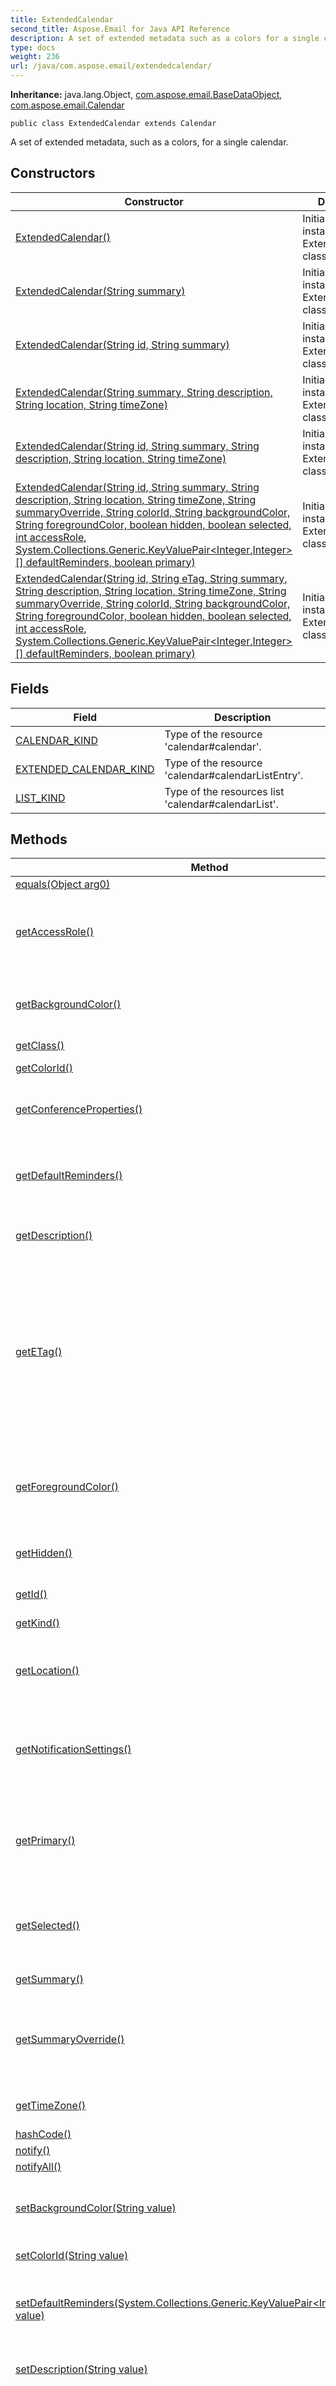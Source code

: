 ```yaml
---
title: ExtendedCalendar
second_title: Aspose.Email for Java API Reference
description: A set of extended metadata such as a colors for a single calendar.
type: docs
weight: 236
url: /java/com.aspose.email/extendedcalendar/
---
```


**Inheritance:**
java.lang.Object, [com.aspose.email.BaseDataObject](../../com.aspose.email/basedataobject), [com.aspose.email.Calendar](../../com.aspose.email/calendar)
```
public class ExtendedCalendar extends Calendar
```

A set of extended metadata, such as a colors, for a single calendar.
## Constructors

| Constructor | Description |
| --- | --- |
| [ExtendedCalendar()](#ExtendedCalendar--) | Initializes a new instance of the ExtendedCalendar class. |
| [ExtendedCalendar(String summary)](#ExtendedCalendar-java.lang.String-) | Initializes a new instance of the ExtendedCalendar class. |
| [ExtendedCalendar(String id, String summary)](#ExtendedCalendar-java.lang.String-java.lang.String-) | Initializes a new instance of the ExtendedCalendar class. |
| [ExtendedCalendar(String summary, String description, String location, String timeZone)](#ExtendedCalendar-java.lang.String-java.lang.String-java.lang.String-java.lang.String-) | Initializes a new instance of the ExtendedCalendar class. |
| [ExtendedCalendar(String id, String summary, String description, String location, String timeZone)](#ExtendedCalendar-java.lang.String-java.lang.String-java.lang.String-java.lang.String-java.lang.String-) | Initializes a new instance of the ExtendedCalendar class. |
| [ExtendedCalendar(String id, String summary, String description, String location, String timeZone, String summaryOverride, String colorId, String backgroundColor, String foregroundColor, boolean hidden, boolean selected, int accessRole, System.Collections.Generic.KeyValuePair<Integer,Integer>[] defaultReminders, boolean primary)](#ExtendedCalendar-java.lang.String-java.lang.String-java.lang.String-java.lang.String-java.lang.String-java.lang.String-java.lang.String-java.lang.String-java.lang.String-boolean-boolean-int-com.aspose.ms.System.Collections.Generic.KeyValuePair-java.lang.Integer-java.lang.Integer----boolean-) | Initializes a new instance of the ExtendedCalendar class. |
| [ExtendedCalendar(String id, String eTag, String summary, String description, String location, String timeZone, String summaryOverride, String colorId, String backgroundColor, String foregroundColor, boolean hidden, boolean selected, int accessRole, System.Collections.Generic.KeyValuePair<Integer,Integer>[] defaultReminders, boolean primary)](#ExtendedCalendar-java.lang.String-java.lang.String-java.lang.String-java.lang.String-java.lang.String-java.lang.String-java.lang.String-java.lang.String-java.lang.String-java.lang.String-boolean-boolean-int-com.aspose.ms.System.Collections.Generic.KeyValuePair-java.lang.Integer-java.lang.Integer----boolean-) | Initializes a new instance of the ExtendedCalendar class. |
## Fields

| Field | Description |
| --- | --- |
| [CALENDAR_KIND](#CALENDAR-KIND) | Type of the resource 'calendar\#calendar'. |
| [EXTENDED_CALENDAR_KIND](#EXTENDED-CALENDAR-KIND) | Type of the resource 'calendar\#calendarListEntry'. |
| [LIST_KIND](#LIST-KIND) | Type of the resources list 'calendar\#calendarList'. |
## Methods

| Method | Description |
| --- | --- |
| [equals(Object arg0)](#equals-java.lang.Object-) |  |
| [getAccessRole()](#getAccessRole--) | The effective access role that the authenticated user has on the calendar. |
| [getBackgroundColor()](#getBackgroundColor--) | The main color of the calendar in the format '\#0088aa'. |
| [getClass()](#getClass--) |  |
| [getColorId()](#getColorId--) | The color of the calendar. |
| [getConferenceProperties()](#getConferenceProperties--) | Gets conferencing properties for this calendar. |
| [getDefaultReminders()](#getDefaultReminders--) | The default reminders that the authenticated user has for this calendar. |
| [getDescription()](#getDescription--) | Description of the calendar. |
| [getETag()](#getETag--) | An ETag or entity tag is one of several mechanisms that HTTP provides for web cache validation, and which allows a client to make conditional requests. |
| [getForegroundColor()](#getForegroundColor--) | The foreground color of the calendar in the format '\#ffffff'. |
| [getHidden()](#getHidden--) | Whether the calendar has been hidden from the list. |
| [getId()](#getId--) | Identifier of the resource. |
| [getKind()](#getKind--) | Type of the resource |
| [getLocation()](#getLocation--) | Geographic location of the calendar as free-form text. |
| [getNotificationSettings()](#getNotificationSettings--) | The notifications that the authenticated user is receiving for this calendar. |
| [getPrimary()](#getPrimary--) | Whether the calendar is the primary calendar of the authenticated user. |
| [getSelected()](#getSelected--) | Whether the calendar content shows up in the calendar UI. |
| [getSummary()](#getSummary--) | Title of the calendar. |
| [getSummaryOverride()](#getSummaryOverride--) | The summary that the authenticated user has set for this calendar. |
| [getTimeZone()](#getTimeZone--) | The time zone of the calendar. |
| [hashCode()](#hashCode--) |  |
| [notify()](#notify--) |  |
| [notifyAll()](#notifyAll--) |  |
| [setBackgroundColor(String value)](#setBackgroundColor-java.lang.String-) | The main color of the calendar in the format '\#0088aa'. |
| [setColorId(String value)](#setColorId-java.lang.String-) | The color of the calendar. |
| [setDefaultReminders(System.Collections.Generic.KeyValuePair<Integer,Integer>[] value)](#setDefaultReminders-com.aspose.ms.System.Collections.Generic.KeyValuePair-java.lang.Integer-java.lang.Integer----) | The default reminders that the authenticated user has for this calendar. |
| [setDescription(String value)](#setDescription-java.lang.String-) | Description of the calendar. |
| [setETag(String value)](#setETag-java.lang.String-) | An ETag or entity tag is one of several mechanisms that HTTP provides for web cache validation, and which allows a client to make conditional requests. |
| [setForegroundColor(String value)](#setForegroundColor-java.lang.String-) | The foreground color of the calendar in the format '\#ffffff'. |
| [setHidden(boolean value)](#setHidden-boolean-) | Whether the calendar has been hidden from the list. |
| [setId(String value)](#setId-java.lang.String-) | Identifier of the resource. |
| [setLocation(String value)](#setLocation-java.lang.String-) | Geographic location of the calendar as free-form text. |
| [setNotificationSettings(System.Collections.Generic.KeyValuePair<Integer,Integer>[] value)](#setNotificationSettings-com.aspose.ms.System.Collections.Generic.KeyValuePair-java.lang.Integer-java.lang.Integer----) | The notifications that the authenticated user is receiving for this calendar. |
| [setPrimary(boolean value)](#setPrimary-boolean-) | Whether the calendar is the primary calendar of the authenticated user. |
| [setSelected(boolean value)](#setSelected-boolean-) | Whether the calendar content shows up in the calendar UI. |
| [setSummary(String value)](#setSummary-java.lang.String-) | Title of the calendar. |
| [setSummaryOverride(String value)](#setSummaryOverride-java.lang.String-) | The summary that the authenticated user has set for this calendar. |
| [setTimeZone(String value)](#setTimeZone-java.lang.String-) | The time zone of the calendar. |
| [toString()](#toString--) | Returns a string which represents the object instance. |
| [wait()](#wait--) |  |
| [wait(long arg0)](#wait-long-) |  |
| [wait(long arg0, int arg1)](#wait-long-int-) |  |
### ExtendedCalendar() {#ExtendedCalendar--}
```
public ExtendedCalendar()
```


Initializes a new instance of the ExtendedCalendar class.

### ExtendedCalendar(String summary) {#ExtendedCalendar-java.lang.String-}
```
public ExtendedCalendar(String summary)
```


Initializes a new instance of the ExtendedCalendar class.

**Parameters:**
| Parameter | Type | Description |
| --- | --- | --- |
| summary | java.lang.String | Title of the calendar. |

### ExtendedCalendar(String id, String summary) {#ExtendedCalendar-java.lang.String-java.lang.String-}
```
public ExtendedCalendar(String id, String summary)
```


Initializes a new instance of the ExtendedCalendar class.

**Parameters:**
| Parameter | Type | Description |
| --- | --- | --- |
| id | java.lang.String | Identifier of the resource. |
| summary | java.lang.String | Title of the calendar. |

### ExtendedCalendar(String summary, String description, String location, String timeZone) {#ExtendedCalendar-java.lang.String-java.lang.String-java.lang.String-java.lang.String-}
```
public ExtendedCalendar(String summary, String description, String location, String timeZone)
```


Initializes a new instance of the ExtendedCalendar class.

**Parameters:**
| Parameter | Type | Description |
| --- | --- | --- |
| summary | java.lang.String | Title of the calendar. |
| description | java.lang.String | Description of the calendar. |
| location | java.lang.String | Geographic location of the calendar as free-form text. |
| timeZone | java.lang.String | The time zone of the calendar. |

### ExtendedCalendar(String id, String summary, String description, String location, String timeZone) {#ExtendedCalendar-java.lang.String-java.lang.String-java.lang.String-java.lang.String-java.lang.String-}
```
public ExtendedCalendar(String id, String summary, String description, String location, String timeZone)
```


Initializes a new instance of the ExtendedCalendar class.

**Parameters:**
| Parameter | Type | Description |
| --- | --- | --- |
| id | java.lang.String | Identifier of the resource. |
| summary | java.lang.String | Title of the calendar. |
| description | java.lang.String | Description of the calendar. |
| location | java.lang.String | Geographic location of the calendar as free-form text. |
| timeZone | java.lang.String | The time zone of the calendar. |

### ExtendedCalendar(String id, String summary, String description, String location, String timeZone, String summaryOverride, String colorId, String backgroundColor, String foregroundColor, boolean hidden, boolean selected, int accessRole, System.Collections.Generic.KeyValuePair<Integer,Integer>[] defaultReminders, boolean primary) {#ExtendedCalendar-java.lang.String-java.lang.String-java.lang.String-java.lang.String-java.lang.String-java.lang.String-java.lang.String-java.lang.String-java.lang.String-boolean-boolean-int-com.aspose.ms.System.Collections.Generic.KeyValuePair-java.lang.Integer-java.lang.Integer----boolean-}
```
public ExtendedCalendar(String id, String summary, String description, String location, String timeZone, String summaryOverride, String colorId, String backgroundColor, String foregroundColor, boolean hidden, boolean selected, int accessRole, System.Collections.Generic.KeyValuePair<Integer,Integer>[] defaultReminders, boolean primary)
```


Initializes a new instance of the ExtendedCalendar class.

**Parameters:**
| Parameter | Type | Description |
| --- | --- | --- |
| id | java.lang.String | Identifier of the resource. |
| summary | java.lang.String | Title of the calendar. |
| description | java.lang.String | Description of the calendar. |
| location | java.lang.String | Geographic location of the calendar as free-form text. |
| timeZone | java.lang.String | The time zone of the calendar. |
| summaryOverride | java.lang.String | The summary that the authenticated user has set for this calendar. |
| colorId | java.lang.String | The color of the calendar. This is an ID referring to an entry in the 'calendar' section of the colors definition (see the 'colors' endpoint). |
| backgroundColor | java.lang.String | The main color of the calendar in the format '\#0088aa'. This property supersedes the index-based colorId property. |
| foregroundColor | java.lang.String | The foreground color of the calendar in the format '\#ffffff'. This property supersedes the index-based colorId property. |
| hidden | boolean | Whether the calendar has been hidden from the list. The default is False. |
| selected | boolean | Whether the calendar content shows up in the calendar UI. The default is False. |
| accessRole | int | The effective access role that the authenticated user has on the calendar. Read-only. Possible values are: |
| defaultReminders | com.aspose.ms.System.Collections.Generic.KeyValuePair<java.lang.Integer,java.lang.Integer>[] | The default reminders that the authenticated user has for this calendar. |
| primary | boolean | Whether the calendar is the primary calendar of the authenticated user. Read-only. The default is False. |

### ExtendedCalendar(String id, String eTag, String summary, String description, String location, String timeZone, String summaryOverride, String colorId, String backgroundColor, String foregroundColor, boolean hidden, boolean selected, int accessRole, System.Collections.Generic.KeyValuePair<Integer,Integer>[] defaultReminders, boolean primary) {#ExtendedCalendar-java.lang.String-java.lang.String-java.lang.String-java.lang.String-java.lang.String-java.lang.String-java.lang.String-java.lang.String-java.lang.String-java.lang.String-boolean-boolean-int-com.aspose.ms.System.Collections.Generic.KeyValuePair-java.lang.Integer-java.lang.Integer----boolean-}
```
public ExtendedCalendar(String id, String eTag, String summary, String description, String location, String timeZone, String summaryOverride, String colorId, String backgroundColor, String foregroundColor, boolean hidden, boolean selected, int accessRole, System.Collections.Generic.KeyValuePair<Integer,Integer>[] defaultReminders, boolean primary)
```


Initializes a new instance of the ExtendedCalendar class.

**Parameters:**
| Parameter | Type | Description |
| --- | --- | --- |
| id | java.lang.String | Identifier of the resource. |
| eTag | java.lang.String | An entity tag |
| summary | java.lang.String | Title of the calendar. |
| description | java.lang.String | Description of the calendar. |
| location | java.lang.String | Geographic location of the calendar as free-form text. |
| timeZone | java.lang.String | The time zone of the calendar. |
| summaryOverride | java.lang.String | The summary that the authenticated user has set for this calendar. |
| colorId | java.lang.String | The color of the calendar. This is an ID referring to an entry in the 'calendar' section of the colors definition (see the 'colors' endpoint). |
| backgroundColor | java.lang.String | The main color of the calendar in the format '\#0088aa'. This property supersedes the index-based colorId property. |
| foregroundColor | java.lang.String | The foreground color of the calendar in the format '\#ffffff'. This property supersedes the index-based colorId property. |
| hidden | boolean | Whether the calendar has been hidden from the list. The default is False. |
| selected | boolean | Whether the calendar content shows up in the calendar UI. The default is False. |
| accessRole | int | The effective access role that the authenticated user has on the calendar. Read-only. Possible values are: |
| defaultReminders | com.aspose.ms.System.Collections.Generic.KeyValuePair<java.lang.Integer,java.lang.Integer>[] | The default reminders that the authenticated user has for this calendar. |
| primary | boolean | Whether the calendar is the primary calendar of the authenticated user. Read-only. The default is False. |

### CALENDAR_KIND {#CALENDAR-KIND}
```
public static final String CALENDAR_KIND
```


Type of the resource 'calendar\#calendar'.

### EXTENDED_CALENDAR_KIND {#EXTENDED-CALENDAR-KIND}
```
public static final String EXTENDED_CALENDAR_KIND
```


Type of the resource 'calendar\#calendarListEntry'.

### LIST_KIND {#LIST-KIND}
```
public static final String LIST_KIND
```


Type of the resources list 'calendar\#calendarList'.

### equals(Object arg0) {#equals-java.lang.Object-}
```
public boolean equals(Object arg0)
```




**Parameters:**
| Parameter | Type | Description |
| --- | --- | --- |
| arg0 | java.lang.Object |  |

**Returns:**
boolean
### getAccessRole() {#getAccessRole--}
```
public int getAccessRole()
```


The effective access role that the authenticated user has on the calendar. Read-only. Possible values are:

**Returns:**
int
### getBackgroundColor() {#getBackgroundColor--}
```
public String getBackgroundColor()
```


The main color of the calendar in the format '\#0088aa'. This property supersedes the index-based colorId property.

**Returns:**
java.lang.String
### getClass() {#getClass--}
```
public final native Class<?> getClass()
```




**Returns:**
java.lang.Class<?>
### getColorId() {#getColorId--}
```
public String getColorId()
```


The color of the calendar. This is an ID referring to an entry in the 'calendar' section of the colors definition (see the 'colors' endpoint).

**Returns:**
java.lang.String
### getConferenceProperties() {#getConferenceProperties--}
```
public ConferenceProperties getConferenceProperties()
```


Gets conferencing properties for this calendar.

**Returns:**
[ConferenceProperties](../../com.aspose.email/conferenceproperties)
### getDefaultReminders() {#getDefaultReminders--}
```
public System.Collections.Generic.KeyValuePair<Integer,Integer>[] getDefaultReminders()
```


The default reminders that the authenticated user has for this calendar.

**Returns:**
com.aspose.ms.System.Collections.Generic.KeyValuePair<java.lang.Integer,java.lang.Integer>[]
### getDescription() {#getDescription--}
```
public String getDescription()
```


Description of the calendar.

**Returns:**
java.lang.String
### getETag() {#getETag--}
```
public String getETag()
```


An ETag or entity tag is one of several mechanisms that HTTP provides for web cache validation, and which allows a client to make conditional requests. This allows caches to be more efficient, and saves bandwidth, as a web server does not need to send a full response if the content has not changed. ETags can also be used for optimistic concurrency control, as a way to help prevent simultaneous updates of a resource from overwriting each other.

**Returns:**
java.lang.String
### getForegroundColor() {#getForegroundColor--}
```
public String getForegroundColor()
```


The foreground color of the calendar in the format '\#ffffff'. This property supersedes the index-based colorId property.

**Returns:**
java.lang.String
### getHidden() {#getHidden--}
```
public boolean getHidden()
```


Whether the calendar has been hidden from the list. The default is False.

**Returns:**
boolean
### getId() {#getId--}
```
public String getId()
```


Identifier of the resource.

**Returns:**
java.lang.String
### getKind() {#getKind--}
```
public String getKind()
```


Type of the resource

**Returns:**
java.lang.String
### getLocation() {#getLocation--}
```
public String getLocation()
```


Geographic location of the calendar as free-form text.

**Returns:**
java.lang.String
### getNotificationSettings() {#getNotificationSettings--}
```
public System.Collections.Generic.KeyValuePair<Integer,Integer>[] getNotificationSettings()
```


The notifications that the authenticated user is receiving for this calendar.

**Returns:**
com.aspose.ms.System.Collections.Generic.KeyValuePair<java.lang.Integer,java.lang.Integer>[]
### getPrimary() {#getPrimary--}
```
public boolean getPrimary()
```


Whether the calendar is the primary calendar of the authenticated user. Read-only. The default is False.

**Returns:**
boolean
### getSelected() {#getSelected--}
```
public boolean getSelected()
```


Whether the calendar content shows up in the calendar UI. The default is False.

**Returns:**
boolean
### getSummary() {#getSummary--}
```
public String getSummary()
```


Title of the calendar.

**Returns:**
java.lang.String
### getSummaryOverride() {#getSummaryOverride--}
```
public String getSummaryOverride()
```


The summary that the authenticated user has set for this calendar.

**Returns:**
java.lang.String
### getTimeZone() {#getTimeZone--}
```
public String getTimeZone()
```


The time zone of the calendar.

**Returns:**
java.lang.String
### hashCode() {#hashCode--}
```
public native int hashCode()
```




**Returns:**
int
### notify() {#notify--}
```
public final native void notify()
```




### notifyAll() {#notifyAll--}
```
public final native void notifyAll()
```




### setBackgroundColor(String value) {#setBackgroundColor-java.lang.String-}
```
public void setBackgroundColor(String value)
```


The main color of the calendar in the format '\#0088aa'. This property supersedes the index-based colorId property.

**Parameters:**
| Parameter | Type | Description |
| --- | --- | --- |
| value | java.lang.String |  |

### setColorId(String value) {#setColorId-java.lang.String-}
```
public void setColorId(String value)
```


The color of the calendar. This is an ID referring to an entry in the 'calendar' section of the colors definition (see the 'colors' endpoint).

**Parameters:**
| Parameter | Type | Description |
| --- | --- | --- |
| value | java.lang.String |  |

### setDefaultReminders(System.Collections.Generic.KeyValuePair<Integer,Integer>[] value) {#setDefaultReminders-com.aspose.ms.System.Collections.Generic.KeyValuePair-java.lang.Integer-java.lang.Integer----}
```
public void setDefaultReminders(System.Collections.Generic.KeyValuePair<Integer,Integer>[] value)
```


The default reminders that the authenticated user has for this calendar.

**Parameters:**
| Parameter | Type | Description |
| --- | --- | --- |
| value | com.aspose.ms.System.Collections.Generic.KeyValuePair<java.lang.Integer,java.lang.Integer>[] |  |

### setDescription(String value) {#setDescription-java.lang.String-}
```
public void setDescription(String value)
```


Description of the calendar.

**Parameters:**
| Parameter | Type | Description |
| --- | --- | --- |
| value | java.lang.String |  |

### setETag(String value) {#setETag-java.lang.String-}
```
public void setETag(String value)
```


An ETag or entity tag is one of several mechanisms that HTTP provides for web cache validation, and which allows a client to make conditional requests. This allows caches to be more efficient, and saves bandwidth, as a web server does not need to send a full response if the content has not changed. ETags can also be used for optimistic concurrency control, as a way to help prevent simultaneous updates of a resource from overwriting each other.

**Parameters:**
| Parameter | Type | Description |
| --- | --- | --- |
| value | java.lang.String |  |

### setForegroundColor(String value) {#setForegroundColor-java.lang.String-}
```
public void setForegroundColor(String value)
```


The foreground color of the calendar in the format '\#ffffff'. This property supersedes the index-based colorId property.

**Parameters:**
| Parameter | Type | Description |
| --- | --- | --- |
| value | java.lang.String |  |

### setHidden(boolean value) {#setHidden-boolean-}
```
public void setHidden(boolean value)
```


Whether the calendar has been hidden from the list. The default is False.

**Parameters:**
| Parameter | Type | Description |
| --- | --- | --- |
| value | boolean |  |

### setId(String value) {#setId-java.lang.String-}
```
public void setId(String value)
```


Identifier of the resource.

**Parameters:**
| Parameter | Type | Description |
| --- | --- | --- |
| value | java.lang.String |  |

### setLocation(String value) {#setLocation-java.lang.String-}
```
public void setLocation(String value)
```


Geographic location of the calendar as free-form text.

**Parameters:**
| Parameter | Type | Description |
| --- | --- | --- |
| value | java.lang.String |  |

### setNotificationSettings(System.Collections.Generic.KeyValuePair<Integer,Integer>[] value) {#setNotificationSettings-com.aspose.ms.System.Collections.Generic.KeyValuePair-java.lang.Integer-java.lang.Integer----}
```
public void setNotificationSettings(System.Collections.Generic.KeyValuePair<Integer,Integer>[] value)
```


The notifications that the authenticated user is receiving for this calendar.

**Parameters:**
| Parameter | Type | Description |
| --- | --- | --- |
| value | com.aspose.ms.System.Collections.Generic.KeyValuePair<java.lang.Integer,java.lang.Integer>[] |  |

### setPrimary(boolean value) {#setPrimary-boolean-}
```
public void setPrimary(boolean value)
```


Whether the calendar is the primary calendar of the authenticated user. Read-only. The default is False.

**Parameters:**
| Parameter | Type | Description |
| --- | --- | --- |
| value | boolean |  |

### setSelected(boolean value) {#setSelected-boolean-}
```
public void setSelected(boolean value)
```


Whether the calendar content shows up in the calendar UI. The default is False.

**Parameters:**
| Parameter | Type | Description |
| --- | --- | --- |
| value | boolean |  |

### setSummary(String value) {#setSummary-java.lang.String-}
```
public void setSummary(String value)
```


Title of the calendar.

**Parameters:**
| Parameter | Type | Description |
| --- | --- | --- |
| value | java.lang.String |  |

### setSummaryOverride(String value) {#setSummaryOverride-java.lang.String-}
```
public void setSummaryOverride(String value)
```


The summary that the authenticated user has set for this calendar.

**Parameters:**
| Parameter | Type | Description |
| --- | --- | --- |
| value | java.lang.String |  |

### setTimeZone(String value) {#setTimeZone-java.lang.String-}
```
public void setTimeZone(String value)
```


The time zone of the calendar.

**Parameters:**
| Parameter | Type | Description |
| --- | --- | --- |
| value | java.lang.String |  |

### toString() {#toString--}
```
public String toString()
```


Returns a string which represents the object instance.

**Returns:**
java.lang.String - Returns a string which represents the object instance.
### wait() {#wait--}
```
public final void wait()
```




### wait(long arg0) {#wait-long-}
```
public final native void wait(long arg0)
```




**Parameters:**
| Parameter | Type | Description |
| --- | --- | --- |
| arg0 | long |  |

### wait(long arg0, int arg1) {#wait-long-int-}
```
public final void wait(long arg0, int arg1)
```




**Parameters:**
| Parameter | Type | Description |
| --- | --- | --- |
| arg0 | long |  |
| arg1 | int |  |

